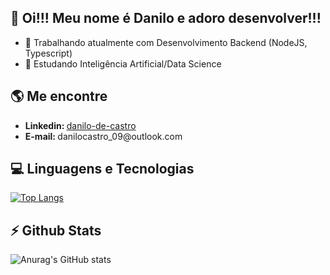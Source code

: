 ## 👋 Oi!!! Meu nome é Danilo e adoro desenvolver!!!

- 🔭 Trabalhando atualmente com Desenvolvimento Backend (NodeJS, Typescript)
- 🌱 Estudando Inteligência Artificial/Data Science

## 🌎 Me encontre

<ul>
  <li> <b> Linkedin: </b><a href="http://www.linkedin.com/in/danilo-de-castro-83b4b51a9"> danilo-de-castro </a></li>
  <li> <b> E-mail: </b> <a > danilocastro_09@outlook.com </a> </li>
</ul>

## 💻 Linguagens e Tecnologias

[![Top Langs](https://github-readme-stats.vercel.app/api/top-langs/?username=danilo-dcs&layout=compact)](https://github.com/anuraghazra/github-readme-stats)

## ⚡ Github Stats

![Anurag's GitHub stats](https://github-readme-stats.vercel.app/api?username=danilo-dcs&show_icons=true&theme=buefy)





<!--
**danilo-dcs/danilo-dcs** is a ✨ _special_ ✨ repository because its `README.md` (this file) appears on your GitHub profile.

Here are some ideas to get you started:

- 🔭 I’m currently working on ...
- 🌱 I’m currently learning ...
- 👯 I’m looking to collaborate on ...
- 🤔 I’m looking for help with ...
- 💬 Ask me about ...
- 📫 How to reach me: ...
- 😄 Pronouns: ...
- ⚡ Fun fact: ...
-->
